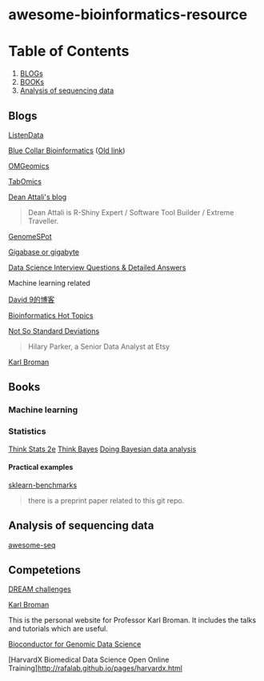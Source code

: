 # awesome-bioinformatics-resource

# Table of Contents
1. [BLOGs](#blogs)
2. [BOOKs](#books)
3. [Analysis of sequencing data](#ngs)

## Blogs <a name='blogs'></a>

[ListenData](http://www.listendata.com/p/r-programming-tutorials.html)

[Blue Collar Bioinformatics](http://bcb.io/) ([Old link](https://bcbio.wordpress.com/))

[OMGeomics](http://omgenomics.com/)

[TabOmics](https://xie186.github.io/)

[Dean Attali's blog](http://deanattali.com/)

> Dean Attali is R-Shiny Expert / Software Tool Builder / Extreme Traveller. 

[GenomeSPot](http://genomespot.blogspot.com/)

[Gigabase or gigabyte](gigabaseorgigabyte.wordpress.com)

[Data Science Interview Questions & Detailed Answers](https://rpubs.com/JDAHAN/172473)

Machine learning related

[David 9的博客 ](http://nooverfit.com/wp/)

[Bioinformatics Hot Topics](http://jura.wi.mit.edu/bio/education/hot_topics/)

[Not So Standard Deviations](https://hilaryparker.com/)

> Hilary Parker, a Senior Data Analyst at Etsy

[Karl Broman](http://kbroman.org/pages/tutorials.html)

## Books <a name = "books"></a>

### Machine learning

### Statistics

[Think Stats 2e](http://greenteapress.com/wp/think-stats-2e/)
[Think Bayes](http://greenteapress.com/wp/think-bayes/)
[Doing Bayesian data analysis](http://www.sciencedirect.com/science/book/9780124058880)

#### Practical examples

[sklearn-benchmarks](https://github.com/BioinformaticsMaterials/sklearn-benchmarks)

> there is a preprint paper related to this git repo. 


## Analysis of sequencing data <a name = "ngs"></a>

[awesome-seq](https://github.com/xie186/awesome-seq)

## Competetions <a name = "competetion"></a>

[DREAM challenges](http://dreamchallenges.org/)


[Karl Broman](http://kbroman.org/)

This is the personal website for Professor Karl Broman. It includes the talks and tutorials which are useful. 

[Bioconductor for Genomic Data Science](https://kasperdanielhansen.github.io/genbioconductor/)

[HarvardX Biomedical Data Science Open Online Training]http://rafalab.github.io/pages/harvardx.html




